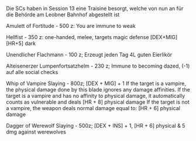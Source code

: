 Die SCs haben in Session 13 eine Traisine besorgt, welche von nun an für die Behörde am Leobner Bahnhof abgestellt ist

Amulett of Fortitude - 500 z: You are immune to weak

Hellfist - 350 z: one-handed, melee, targets magic defense [DEX+MIG] [HR+5] dark

Unendlicher Flachmann - 100 z; Erzeugt jeden Tag 4L guten Eierlikör

Alteisenerzer Lumpenfortsatzhelm - 230 z; Immune to becoming dazed, (-1) auf alle social checks

Whip of Vampire Slaying - 800z; [DEX + MIG] + 1
  If the target is a vampire, the physical damage done by this blade ignores any damage affinities. If the target is a vampire and has no affinity to physical damage, it automatically counts as vulnerable and deals 
  [HR + 8] physical damage
  If the target is not a vampire, the weapon deals normal damage equal to: 
  [HR + 6] physical damage
  
Dagger of Werewolf Slaying - 500z; [DEX + INS] + 1, [HR + 6] physical & 5 dmg against werewolves
